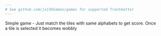 ```yaml
---
# See github.com/js13kGames/games for supported frontmatter
---
```

Simple game - Just match the tiles with same alphabets to  get score.
Once a tile is selected it becomes wobbly